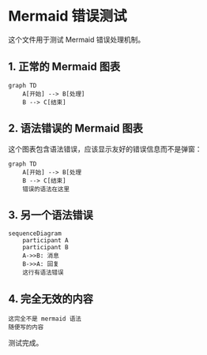 # Mermaid 错误测试

这个文件用于测试 Mermaid 错误处理机制。

## 1. 正常的 Mermaid 图表

```mermaid
graph TD
    A[开始] --> B[处理]
    B --> C[结束]
```

## 2. 语法错误的 Mermaid 图表

这个图表包含语法错误，应该显示友好的错误信息而不是弹窗：

```mermaid
graph TD
    A[开始] --> B[处理
    B --> C[结束]
    错误的语法在这里
```

## 3. 另一个语法错误

```mermaid
sequenceDiagram
    participant A
    participant B
    A->>B: 消息
    B->>A: 回复
    这行有语法错误
```

## 4. 完全无效的内容

```mermaid
这完全不是 mermaid 语法
随便写的内容
```

测试完成。

